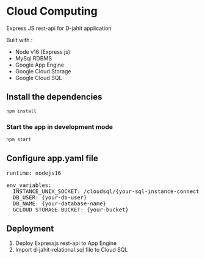 # Cloud Computing
Express JS rest-api for D-jahit application

Built with :
* Node v16 (Express js)
* MySql RDBMS
* Google App Engine
* Google Cloud Storage
* Google Cloud SQL

## Install the dependencies
```bash
npm install
```

### Start the app in development mode
```bash
npm start
```

## Configure app.yaml file
<pre>
runtime: nodejs16

env_variables:
  INSTANCE_UNIX_SOCKET: /cloudsql/{your-sql-instance-connection-name}
  DB_USER: {your-db-user}
  DB_NAME: {your-database-name}
  GCLOUD_STORAGE_BUCKET: {your-bucket}
</pre>

## Deployment
1. Deploy Expressjs rest-api to App Engine
2. Import d-jahit-relational.sql file to Cloud SQL
